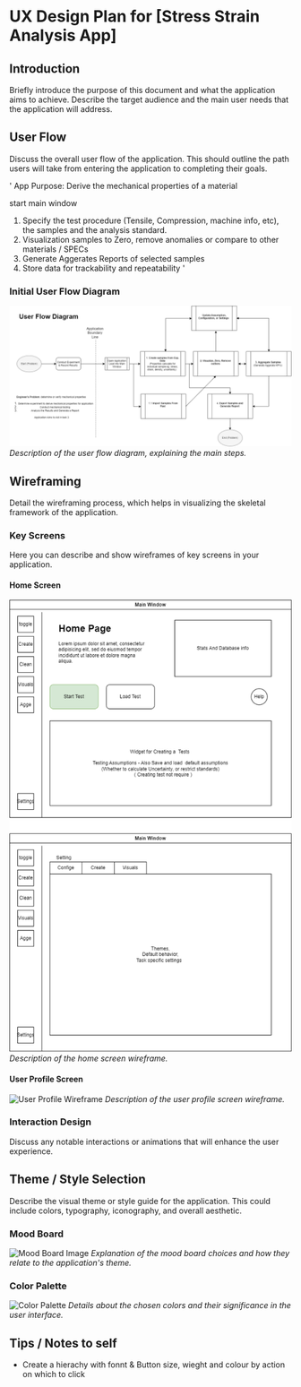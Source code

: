 # UX Design Plan for [Stress Strain Analysis App]

## Introduction
Briefly introduce the purpose of this document and what the application aims to achieve. Describe the target audience and the main user needs that the application will address.

## User Flow
Discuss the overall user flow of the application. This should outline the path users will take from entering the application to completing their goals.

'
App Purpose: Derive the mechanical properties of a material

start main window
1. Specify the test procedure (Tensile, Compression, machine info, etc), the samples and the analysis standard.   
2. Visualization samples to Zero, remove anomalies or compare to other materials / SPECs
3. Generate Aggerates Reports of selected samples
4. Store data for trackability and repeatability 
'

### Initial User Flow Diagram
![User Flow Diagram](User_flow_chart.drawio.png)
*Description of the user flow diagram, explaining the main steps.*

## Wireframing
Detail the wireframing process, which helps in visualizing the skeletal framework of the application.

### Key Screens
Here you can describe and show wireframes of key screens in your application.

#### Home Screen
![Home Screen Wireframe](Wireframing.drawio.png)
*Description of the home screen wireframe.*

#### User Profile Screen
![User Profile Wireframe](path/to/user-profile-wireframe.png)
*Description of the user profile screen wireframe.*

### Interaction Design
Discuss any notable interactions or animations that will enhance the user experience.

## Theme / Style Selection
Describe the visual theme or style guide for the application. This could include colors, typography, iconography, and overall aesthetic.

### Mood Board
![Mood Board Image](path/to/mood-board-image.png)
*Explanation of the mood board choices and how they relate to the application's theme.*

### Color Palette
![Color Palette](path/to/color-palette-image.png)
*Details about the chosen colors and their significance in the user interface.*

## Tips / Notes to self
- Create a hierachy with fonnt & Button size, wieght and colour by action on which to click